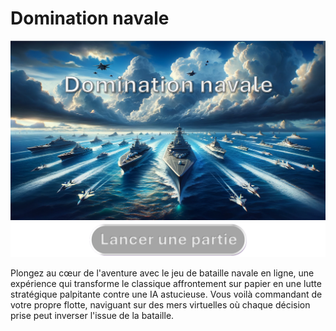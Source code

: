 # Domination navale

![affiche jeu](./assets/Affiche.png)
[![Lancer une partie](./assets/button_start.png)](http://la-bataille-navale.fr/)

Plongez au cœur de l'aventure avec le jeu de bataille navale en ligne, une expérience qui transforme le classique affrontement sur papier en une lutte stratégique palpitante contre une IA astucieuse. Vous voilà commandant de votre propre flotte, naviguant sur des mers virtuelles où chaque décision prise peut inverser l'issue de la bataille.

 